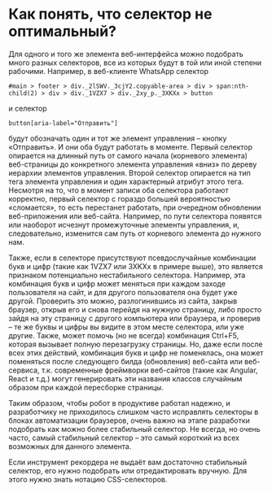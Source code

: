 # Как понять, что селектор не оптимальный?

Для одного и того же элемента веб-интерфейса можно подобрать много разных селекторов, все из которых будут в той или иной степени рабочими. Например, в веб-клиенте WhatsApp селектор

`#main > footer > div._2lSWV._3cjY2.copyable-area > div > span:nth-child(2) > div > div._1VZX7 > div._2xy_p._3XKXx > button`

и селектор

`button[aria-label="Отправить"]`

будут обозначать один и тот же элемент управления – кнопку «Отправить». И они оба будут работать в моменте. Первый селектор опирается на длинный путь от самого начала (корневого элемента) веб-страницы до конкретного элемента управления «вниз» по дереву иерархии элементов управления. Второй селектор опирается на тип тега элемента управления и один характерный атрибут этого тега. Несмотря на то, что в момент записи оба селектора работают корректно, первый селектор с гораздо большей вероятностью «сломается», то есть перестанет работать, при очередном обновлении веб-приложения или веб-сайта. Например, по пути селектора появятся или наоборот исчезнут промежуточные элементы управления, и, следовательно, изменится сам путь от корневого элемента до нужного нам.

Также, если в селекторе присутствуют псевдослучайные комбинации букв и цифр (такие как 1VZX7 или 3XKXx в примере выше), это является признаком потенциально нестабильного селектора. Например, эта комбинация букв и цифр может меняться при каждом заходе пользователя на сайт, и для другого пользователя она будет уже другой. Проверить это можно, разлогинившись из сайта, закрыв браузер, открыв его и снова перейдя на нужную страницу, либо просто зайдя на эту страницу с другого компьютера или браузера, и проверив – те же буквы и цифры вы видите в этом месте селектора, или уже другие. Также, может помочь (но не всегда) комбинация Ctrl+F5, которая вызывает полную перезагрузку страницы. Но, даже если после всех этих действий, комбинация букв и цифр не поменялась, она может поменяться после следующего билда (обновления) веб-сайта или веб-сервиса, т.к. современные фреймворки веб-сайтов (такие как Angular, React и т.д.) могут генерировать эти названия классов случайным образом при каждой пересборке страницы.

Таким образом, чтобы робот в продуктиве работал надежно, и разработчику не приходилось слишком часто исправлять селекторы в блоках автоматизации браузеров, очень важно на этапе разработки подобрать как можно более стабильный селектор. Не всегда, но очень часто, самый стабильный селектор – это самый короткий из всех возможных для данного элемента.

Если инструмент рекордера не выдаёт вам достаточно стабильный селектор, его нужно подобрать или отредактировать вручную. Для этого нужно знать нотацию CSS-селекторов.
